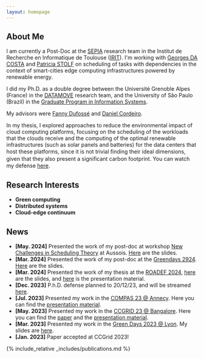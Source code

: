 ```yaml
---
layout: homepage
---
```


## About Me

I am currently a Post-Doc at the [SEPIA](https://www.irit.fr/departement/architecture-systemes-reseaux/equipe-sepia/) research team in the Institut de Recherche en Informatique de Toulouse ([IRIT](https://www.irit.fr/)).
I'm working with [Georges DA COSTA](https://www.irit.fr/~Georges.Da-Costa/) and [Patricia STOLF](https://www.irit.fr/~Patricia.Stolf/) on scheduling of tasks with dependencies in the context of smart-cities edge computing infrastructures powered by renewable energy.

I did my Ph.D. as a double degree between the Université Grenoble Alpes (France) in the [DATAMOVE](https://team.inria.fr/datamove/) research team, and the University of São Paulo (Brazil) in the [Graduate Program in Information Systems](http://ppgsi.each.usp.br/?lang=en).

My advisors were [Fanny Dufossé](https://graal.ens-lyon.fr/~fdufosse/) and [Daniel Cordeiro](http://www.each.usp.br/dc/).

In my thesis, I explored approaches to reduce the environmental impact of cloud computing platforms, focusing on the scheduling of the workloads that the
clouds receive and the computing of the optimal renewable infrastructures (such as solar panels and batteries) for the data centers that host these platforms, since it is not trivial ﬁnding their ideal dimensions, given that they also present a signiﬁcant carbon footprint. You can watch my defense [here](https://www.youtube.com/live/s19UBCIjGsg?feature=shared).
  
## Research Interests

- **Green computing** 
- **Distributed systems** 
- **Cloud-edge continuum**

## News
- **[May. 2024]** Presented the work of my post-doc at workshop [New Challenges in Scheduling Theory](https://aussois2024.imag.fr/) at Aussois. [Here](https://aussois2024.imag.fr/abstracts-slides/SilvaVasconcelos.pdf) are the slides.
- **[Mar. 2024]** Presented the work of my post-doc at the [Greendays 2924](https://perso.ens-lyon.fr/laurent.lefevre/greendaystoulouse2024/). [Here](https://avalon.ens-lyon.fr/~llefevre/greendays2024/GreenDays2024_Vasconcelos.pdf) are the slides.
- **[Mar. 2024]** Presented the work of my thesis at the [ROADEF 2024](https://roadef2024.sciencesconf.org/), [here](https://github.com/migvasc/aussois_24_smartcities_edge_computing_renewable_energy/blob/main/main.pdf) are the slides, and [here](https://github.com/migvasc/aussois_24_smartcities_edge_computing_renewable_energy) is the presentation material.
- **[Dec. 2023]** P.h.D. defense planned to 20/12/23, and will be streamed [here](https://www.youtube.com/live/s19UBCIjGsg?feature=shared).
- **[Jul. 2023]** Presented my work in the [COMPAS 23 @ Annecy](https://2023.compas-conference.fr/). Here you can find the [presentation material](https://gitlab.com/migvasc/slides-compas-2023).
- **[May. 2023]** Presented my work in the [CCGRID 23 @ Bangalore](https://ccgrid2023.iisc.ac.in/). Here you can find the [paper](https://hal.science/hal-04032094v2) and the [presentation material](https://gitlab.com/migvasc/slides-ccgrid-2023).
- **[Mar. 2023]** Presented my work in the [Green Days 2023 @ Lyon](http://perso.ens-lyon.fr/laurent.lefevre/greendayslyon2023/). My slides are [here](http://perso.ens-lyon.fr/laurent.lefevre/greendayslyon2023/slides/GreenDays2023_Silva_Vasconcelos.pdf).
- **[Jan. 2023]** Paper accepted at CCGrid 2023!

{% include_relative _includes/publications.md %}

